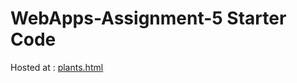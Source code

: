 # WebApps-Assignment-5 Starter Code
Hosted at : [plants.html]( https://44-563-web-apps-s23.github.io/44563-webapps-s23-assignment5-SahithiKasarapu/plants.html)